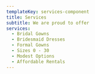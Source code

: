 ```yaml
---
templateKey: services-component
title: Services
subtitle: We are proud to offer
services:
  - Bridal Gowns
  - Bridesmaid Dresses
  - Formal Gowns
  - Sizes 0 - 30
  - Modest Options
  - Affordable Rentals
---
```

